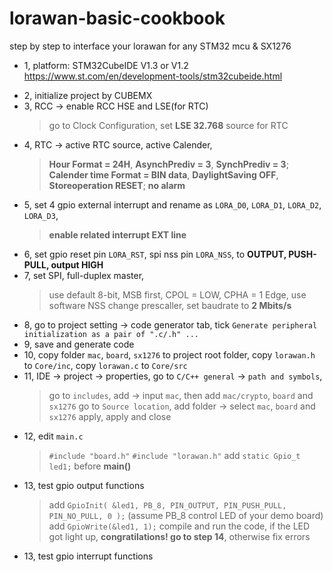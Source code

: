 # lorawan-basic-cookbook
step by step to interface your lorawan for any STM32 mcu &amp; SX1276
* 1, platform: STM32CubeIDE V1.3 or V1.2
    https://www.st.com/en/development-tools/stm32cubeide.html
- 2, initialize project by CUBEMX
- 3, RCC -> enable RCC HSE and LSE(for RTC)
    > go to Clock Configuration, set **LSE 32.768** source for RTC
- 4, RTC -> active RTC source, active Calender, 
    > **Hour Format = 24H**, **AsynchPrediv = 3**, **SynchPrediv = 3**;
    > **Calender time Format = BIN data**, **DaylightSaving OFF**, **Storeoperation RESET**;
    > **no alarm**
- 5, set 4 gpio external interrupt and rename as `LORA_D0`, `LORA_D1`, `LORA_D2`, `LORA_D3`, 
    > **enable related interrupt EXT line**
- 6, set gpio reset pin `LORA_RST`, spi nss pin `LORA_NSS`, to **OUTPUT, PUSH-PULL, output HIGH**
- 7, set SPI, full-duplex master, 
    > use default 8-bit, MSB first, CPOL = LOW, CPHA = 1 Edge, use software NSS
    > change prescaller, set baudrate to **2 Mbits/s**
- 8, go to project setting -> code generator tab, tick `Generate peripheral initialization as a pair of ".c/.h" ...`
- 9, save and generate code
- 10, copy folder `mac`, `board`, `sx1276` to project root folder, copy `lorawan.h` to `Core/inc`, copy `lorawan.c` to `Core/src`
- 11, IDE -> project -> properties, go to `C/C++ general` -> `path and symbols`, 
    > go to `includes`, add -> input `mac`, then add `mac/crypto`, `board` and `sx1276`
    > go to `Source location`, add folder -> select `mac`, `board` and `sx1276`
    > apply, apply and close
- 12, edit `main.c`
    > `#include "board.h"`
    > `#include "lorawan.h"`
    > add `static Gpio_t led1;` before **main()**
- 13, test gpio output functions
    > add `GpioInit( &led1, PB_8, PIN_OUTPUT, PIN_PUSH_PULL, PIN_NO_PULL, 0 );` (assume PB_8 control LED of your demo board)
    > add `GpioWrite(&led1, 1);`
    > compile and run the code, if the LED got light up, **congratilations! go to step 14**, otherwise fix errors
- 13, test gpio interrupt functions

